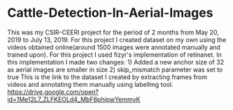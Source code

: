 # Cattle-Detection-In-Aerial-Images
This was my CSIR-CEERI project for the period of 2 months from May 20, 2019 to July 13, 2019. For this project I created dataset on my own using the videos obtained online(around 1500 images were annotated manually and trained upon). For this project I used fizyr's implementation of retinanet. In this implementation I made two changes: 1) Added a new anchor size of 32 as aerial images are smaller in size 2) skip_mismatch parameter was set to true
This is the link to the dataset I created by extracting frames from videos and annotating them manually using labelImg tool.
https://drive.google.com/open?id=1Me12L7_ZLFKEOLd4_MbF6phipwYemmyK<br/>
